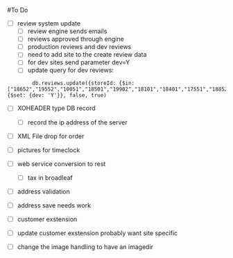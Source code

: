 #To Do

- [ ] review system update
    - [ ] review engine sends emails
    - [ ] reviews approved through engine
    - [ ] production reviews and dev reviews
    - [ ] need to add site to the create review data
    - [ ] for dev sites send parameter dev=Y
    - [ ] update query for dev reviews: 
```
        db.reviews.update({storeId: {$in: ["18652","19552","10051","18501","19902","18101","18401","17551","18852","16251","18251","19852","13201"]}}, {$set: {dev: 'Y'}}, false, true)
```
- [ ] XOHEADER type DB record
    - [ ] record the ip address of the server
- [ ] XML File drop for order

- [ ] pictures for timeclock
- [ ] web service conversion to rest
    - [ ] tax in broadleaf
- [ ] address validation
- [ ] address save needs work
- [ ] customer exstension
- [ ] update customer exstension probably want site specific
- [ ] change the image handling to have an imagedir
